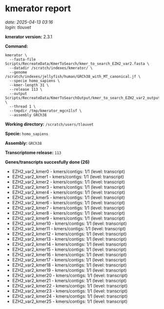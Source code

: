 # kmerator report
*date: 2025-04-13 03:16*  
*login: tlouvet*

**kmerator version:** 2.3.1

**Command:**

```
kmerator \
  --fasta-file Scripts/RecreateData/KmerToSearch/kmer_to_search_EZH2_var2.fasta \
  --datadir /scratch/indexes/kmerator/ \
  --genome /scratch/indexes/jellyfish/human/GRCh38_with_MT_canonical.jf \
  --specie homo_sapiens \
  --kmer-length 31 \
  --release 113 \
  --output Scripts/RecreateData/KmerToSearchOutput/kmer_to_search_EZH2_var2_output \
  --thread 1 \
  --tmpdir /tmp/kmerator_mgcn1lsf \
  --assembly GRCh38
```

**Working directory:** `/scratch/users/tlouvet`

**Specie:** `homo_sapiens`

**Assembly:** `GRCh38`

**Transcriptome release:** `113`

**Genes/transcripts succesfully done (26)**

- EZH2_var2_kmer0 - kmers/contigs: 1/1 (level: transcript)
- EZH2_var2_kmer1 - kmers/contigs: 1/1 (level: transcript)
- EZH2_var2_kmer2 - kmers/contigs: 1/1 (level: transcript)
- EZH2_var2_kmer3 - kmers/contigs: 1/1 (level: transcript)
- EZH2_var2_kmer4 - kmers/contigs: 1/1 (level: transcript)
- EZH2_var2_kmer5 - kmers/contigs: 1/1 (level: transcript)
- EZH2_var2_kmer6 - kmers/contigs: 1/1 (level: transcript)
- EZH2_var2_kmer7 - kmers/contigs: 1/1 (level: transcript)
- EZH2_var2_kmer8 - kmers/contigs: 1/1 (level: transcript)
- EZH2_var2_kmer9 - kmers/contigs: 1/1 (level: transcript)
- EZH2_var2_kmer10 - kmers/contigs: 1/1 (level: transcript)
- EZH2_var2_kmer11 - kmers/contigs: 1/1 (level: transcript)
- EZH2_var2_kmer12 - kmers/contigs: 1/1 (level: transcript)
- EZH2_var2_kmer13 - kmers/contigs: 1/1 (level: transcript)
- EZH2_var2_kmer14 - kmers/contigs: 1/1 (level: transcript)
- EZH2_var2_kmer15 - kmers/contigs: 1/1 (level: transcript)
- EZH2_var2_kmer16 - kmers/contigs: 1/1 (level: transcript)
- EZH2_var2_kmer17 - kmers/contigs: 1/1 (level: transcript)
- EZH2_var2_kmer18 - kmers/contigs: 1/1 (level: transcript)
- EZH2_var2_kmer19 - kmers/contigs: 1/1 (level: transcript)
- EZH2_var2_kmer20 - kmers/contigs: 1/1 (level: transcript)
- EZH2_var2_kmer21 - kmers/contigs: 1/1 (level: transcript)
- EZH2_var2_kmer22 - kmers/contigs: 1/1 (level: transcript)
- EZH2_var2_kmer23 - kmers/contigs: 1/1 (level: transcript)
- EZH2_var2_kmer24 - kmers/contigs: 1/1 (level: transcript)
- EZH2_var2_kmer25 - kmers/contigs: 1/1 (level: transcript)
